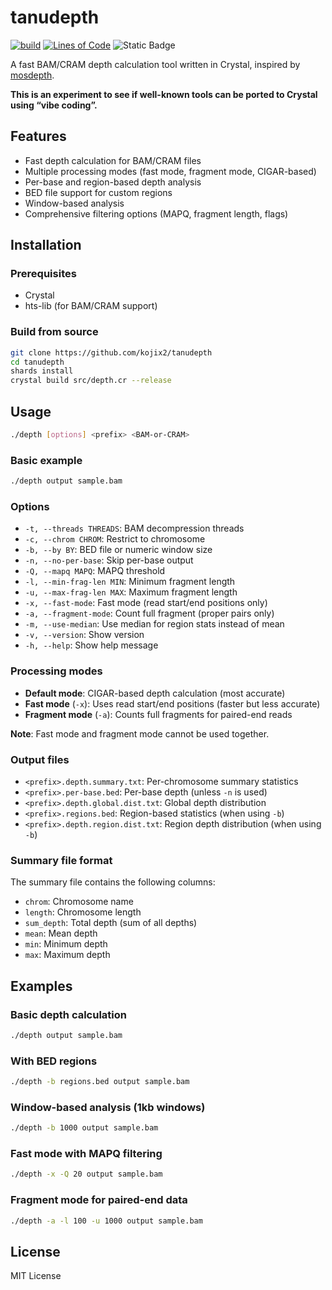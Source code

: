 # tanudepth

[![build](https://github.com/kojix2/tanudepth/actions/workflows/build.yml/badge.svg)](https://github.com/kojix2/tanudepth/actions/workflows/build.yml)
[![Lines of Code](https://img.shields.io/endpoint?url=https%3A%2F%2Ftokei.kojix2.net%2Fbadge%2Fgithub%2Fkojix2%2Ftanudepth%2Flines)](https://tokei.kojix2.net/github/kojix2/tanudepth)
![Static Badge](https://img.shields.io/badge/PURE-VIBE_CODING-magenta)

A fast BAM/CRAM depth calculation tool written in Crystal, inspired by [mosdepth](https://github.com/brentp/mosdepth).

**This is an experiment to see if well-known tools can be ported to Crystal using “vibe coding”.**

## Features

- Fast depth calculation for BAM/CRAM files
- Multiple processing modes (fast mode, fragment mode, CIGAR-based)
- Per-base and region-based depth analysis
- BED file support for custom regions
- Window-based analysis
- Comprehensive filtering options (MAPQ, fragment length, flags)

## Installation

### Prerequisites

- Crystal
- hts-lib (for BAM/CRAM support)

### Build from source

```bash
git clone https://github.com/kojix2/tanudepth
cd tanudepth
shards install
crystal build src/depth.cr --release
```

## Usage

```bash
./depth [options] <prefix> <BAM-or-CRAM>
```

### Basic example

```bash
./depth output sample.bam
```

### Options

- `-t, --threads THREADS`: BAM decompression threads
- `-c, --chrom CHROM`: Restrict to chromosome
- `-b, --by BY`: BED file or numeric window size
- `-n, --no-per-base`: Skip per-base output
- `-Q, --mapq MAPQ`: MAPQ threshold
- `-l, --min-frag-len MIN`: Minimum fragment length
- `-u, --max-frag-len MAX`: Maximum fragment length
- `-x, --fast-mode`: Fast mode (read start/end positions only)
- `-a, --fragment-mode`: Count full fragment (proper pairs only)
- `-m, --use-median`: Use median for region stats instead of mean
- `-v, --version`: Show version
- `-h, --help`: Show help message

### Processing modes

- **Default mode**: CIGAR-based depth calculation (most accurate)
- **Fast mode** (`-x`): Uses read start/end positions (faster but less accurate)
- **Fragment mode** (`-a`): Counts full fragments for paired-end reads

**Note**: Fast mode and fragment mode cannot be used together.

### Output files

- `<prefix>.depth.summary.txt`: Per-chromosome summary statistics
- `<prefix>.per-base.bed`: Per-base depth (unless `-n` is used)
- `<prefix>.depth.global.dist.txt`: Global depth distribution
- `<prefix>.regions.bed`: Region-based statistics (when using `-b`)
- `<prefix>.depth.region.dist.txt`: Region depth distribution (when using `-b`)

### Summary file format

The summary file contains the following columns:

- `chrom`: Chromosome name
- `length`: Chromosome length
- `sum_depth`: Total depth (sum of all depths)
- `mean`: Mean depth
- `min`: Minimum depth
- `max`: Maximum depth

## Examples

### Basic depth calculation

```bash
./depth output sample.bam
```

### With BED regions

```bash
./depth -b regions.bed output sample.bam
```

### Window-based analysis (1kb windows)

```bash
./depth -b 1000 output sample.bam
```

### Fast mode with MAPQ filtering

```bash
./depth -x -Q 20 output sample.bam
```

### Fragment mode for paired-end data

```bash
./depth -a -l 100 -u 1000 output sample.bam
```

## License

MIT License
